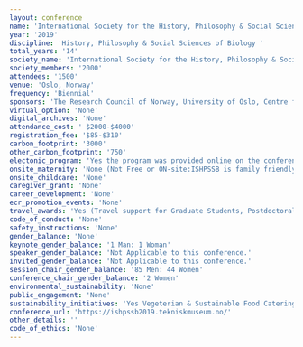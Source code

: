 ```yaml
---
layout: conference 
name: 'International Society for the History, Philosophy & Social Sciences of Biology biennial meeting'
year: '2019'
discipline: 'History, Philosophy & Social Sciences of Biology '
total_years: '14'
society_name: 'International Society for the History, Philosophy & Social Sciences of Biology'
society_members: '2000'
attendees: '1500'
venue: 'Oslo, Norway'
frequency: 'Biennial'
sponsors: 'The Research Council of Norway, University of Oslo, Centre for Ecological and Evolutionary Synthesis • Department of Biosciences • Institute of Health and Society • Museum of Cultural History • Science Studies Colloquium • TIK Centre for Technology, Innovation and Culture'
virtual_option: 'None'
digital_archives: 'None'
attendance_cost: ' $2000-$4000'
registration_fee: '$85-$310'
carbon_footprint: '3000'
other_carbon_footprint: '750'
electonic_program: 'Yes the program was provided online on the conference website.'
onsite_maternity: 'None (Not Free or ON-site:ISHPSSB is family friendly and welcomes children at its conferences. We therefore welcome children as part of the audience during the 2019 conference in Oslo. The whole city is also rather children-friendly and kids are literally enjoying all aspects of life with their families. Breastfeeding in public is a well-established norm despite some recent discussion. The organizers will also provide a dedicated room for taking care of children’s needs. For those who wish to contact local childcare services, the following can be contacted. Participants are advised that July is the high holiday season in Norway, so contact with the childcare services should be made well in advance of the conference in order to ensure staff availability. The conference organizers are not endorsing or taking responsibility for the childcare providers.)'
onsite_childcare: 'None'
caregiver_grant: 'None'
career_development: 'None'
ecr_promotion_events: 'None'
travel_awards: 'Yes (Travel support for Graduate Students, Postdoctoral fellows and Independent Scholars: Graduate Students as well as Postdoctoral Fellows and Independent Scholars are eligible to apply for Travel Grants supported by ISHPSSB and the US National Science Foundation (grant no. 1656206). Any donations to the ISHPSSB travel fund are gratefully received by the next generation of scholars of biology: NSF Travel Grant Eligibility You must participate in and register for ISHPSSB 2019 (e.g. present a paper or poster, etc.) You must be a graduate student, independent scholar, or recent PhD graduate (within the last five years). You must be either a U.S. citizen or affiliated with a U.S. institution. The grants may be used to cover travel costs to and from the meeting only; lodging, etc. is not covered. In general, only airfare from US-flag carriers can be reimbursed by this grant.  ISHPSSB Travel Grant Eligibility You must participate in and register for ISHPSSB 2019 (e.g. present a paper or poster, etc.) You must be a graduate student, independent scholar, or recent PhD graduate (within the last five years). The grants may be used to cover travel costs to and from the meeting only; lodging, etc. is not covered. In general, those eligible for the NSF Travel Grant are NOT eligible for the ISHPSSB Travel Grant.)'
code_of_conduct: 'None'
safety_instructions: 'None'
gender_balance: 'None'
keynote_gender_balance: '1 Man: 1 Woman'
speaker_gender_balance: 'Not Applicable to this conference.'
invited_gender_balance: 'Not Applicable to this conference.'
session_chair_gender_balance: '85 Men: 44 Women'
conference_chair_gender_balance: '2 Women'
environmental_sustainability: 'None'
public_engagement: 'None'
sustainability_initiatives: 'Yes Vegeterian & Sustainable Food Catering (The catering services of Funky Fresh Foods will be used throughout the conference, including welcome reception, coffee breaks and conference dinner. Funky Fresh Foods has been the major business in Norway behind the rising interest in the benefits of veganism – including animal welfare, personal health and the impact on the environment. Over 80 percent of the food is organic and they are certified ISO 14001 for their environmental work.)'
conference_url: 'https://ishpssb2019.tekniskmuseum.no/'
other_details: ''
code_of_ethics: 'None'
---
```

